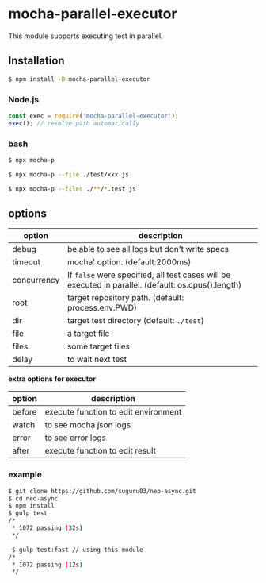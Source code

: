 # mocha-parallel-executor

This module supports executing test in parallel.

## Installation

```bash
$ npm install -D mocha-parallel-executor
```

### Node.js

```js
const exec = require('mocha-parallel-executor');
exec(); // resolve path automatically
```

### bash

```bash
$ npx mocha-p

$ npx mocha-p --file ./test/xxx.js

$ npx mocha-p --files ./**/*.test.js
```

## options

|option|description|
|---|---|
|debug|be able to see all logs but don't write specs|
|timeout|mocha' option. (default:2000ms)|
|concurrency|If `false` were specified, all test cases will be executed in parallel. (default: os.cpus().length)|
|root|target repository path. (default: process.env.PWD)|
|dir|target test directory (default: `./test`)|
|file|a target file|
|files|some target files|
|delay|to wait next test|

__extra options for executor__

|option|description|
|---|---|
|before|execute function to edit environment|
|watch|to see mocha json logs|
|error|to see error logs|
|after|execute function to edit result|

### example

```bash
$ git clone https://github.com/suguru03/neo-async.git
$ cd neo-async
$ npm install
$ gulp test
/*
 * 1072 passing (32s)
 */

 $ gulp test:fast // using this module
/*
 * 1072 passing (12s)
 */
```

